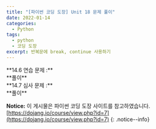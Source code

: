 ```yaml
---
title: "[파이썬 코딩 도장] Unit 18 문제 풀이"
date: 2022-01-14
categories:
  - Python
tags:
  - python
  - 코딩 도장
excerpt: 반복문에 break, continue 사용하기
---
```


<div class="notice--success" markdown="1">
**14.6 연습 문제 :**


</div>

<div class="notice" markdown="1">
**풀이**


</div>

<div class="notice--success" markdown="1">
**14.7 심사 문제 :**


</div>

<div class="notice" markdown="1">
**풀이**


</div>

**Notice:** 이 게시물은 파이썬 코딩 도장 사이트를 참고하였습니다.
[https://dojang.io/course/view.php?id=7](https://dojang.io/course/view.php?id=7)
{: .notice--info}